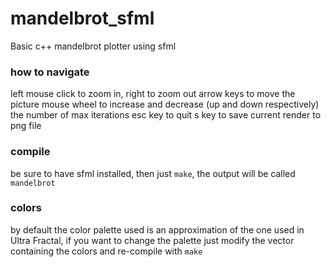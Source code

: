 # mandelbrot_sfml

Basic c++ mandelbrot plotter using sfml

### how to navigate
left mouse click to zoom in, right to zoom out
arrow keys to move the picture
mouse wheel to increase and decrease (up and down respectively) the number of max iterations
esc key to quit
s key to save current render to png file

### compile
be sure to have sfml installed, then just `make`, the output will be called `mandelbrot`

### colors
by default the color palette used is an approximation of the one used in Ultra Fractal, if you want to change the palette just modify the vector containing the colors and re-compile with `make`